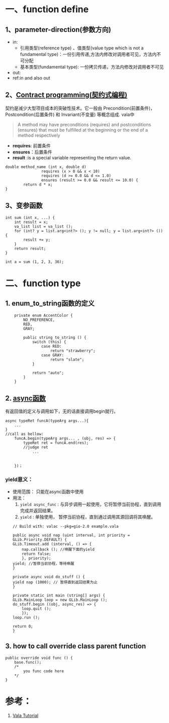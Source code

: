 # 一、function define

## 1、parameter-direction(参数方向)
- in:
  - 引用类型(reference type) 、值类型(value type which is not a fundamental type)：一份引用传递,方法内修改对调用者可见，方法内不可分配
  - 基本类型(fundamental type): 一份拷贝传递，方法内修改对调用者不可见
- out:
- ref:in and also out

## 2、[Contract programming(契约式编程)](https://wiki.gnome.org/Projects/Vala/Manual/Methods#Contract_programming)
契约是减少大型项目成本的突破性技术。它一般由 Precondition(前置条件)， Postcondition(后置条件) 和 Invariant(不变量) 等概念组成.
vala中
> A method may have preconditions (requires) and postconditions (ensures) that must be fulfilled at the beginning or the end of a method respectively

- **requires**: 前置条件
- **ensures**：后置条件
- **result** :is a special variable representing the return value. 
```vala
double method_name (int x, double d)
                requires (x > 0 && x < 10)
                requires (d >= 0.0 && d <= 1.0)
                ensures (result >= 0.0 && result <= 10.0) {
        return d * x;
}
```
## 3、变参函数
```vala
int sum (int x, ...) {
    int result = x;
    va_list list = va_list ();
    for (int? y = list.arg<int?> (); y != null; y = list.arg<int?> ()) {
        result += y;
    }
    return result;
}

int a = sum (1, 2, 3, 36);
```

# 二、function type
## 1. enum_to_string函数的定义
```vala
    private enum AccentColor {
        NO_PREFERENCE,
        RED,
        GRAY;

        public string to_string () {
            switch (this) {
                case RED:
                    return "strawberry";
                case GRAY:
                    return "slate";
            }

            return "auto";
        }
    }
```
## 2. [async函数](https://wiki.gnome.org/Projects/Vala/Tutorial#Asynchronous_Methods)
有返回值的定义与调用如下，无的话直接调用begin就行。
```vala
async typeRet funcA(typeArg args...){
    ...
}   
//call as bellow:
    funcA.begin(typeArg args... , (obj, res) => {
        typeRet ret = funcA.end(res);
        //judge ret 
            ...
        

    })；
```
### yield意义：
- 使用范围： 只能在async函数中使用
- 用法：
    1. `yield async_func`    : 与异步调用一起使用，它将暂停当前协程，直到调用完成并返回结果。
    2. `yield`               : 单独使用， 暂停当前协程，直到通过调用其源回调将其唤醒。
    ```vala
    // Build with: valac --pkg=gio-2.0 example.vala

    public async void nap (uint interval, int priority = GLib.Priority.DEFAULT) {
    GLib.Timeout.add (interval, () => {
        nap.callback (); //唤醒下面的yield
        return false;
        }, priority);
    yield; //暂停当前协程，等待唤醒
    }

    private async void do_stuff () {
    yield nap (1000); // 暂停直到返回结果为止
    }

    private static int main (string[] args) {
    GLib.MainLoop loop = new GLib.MainLoop ();
    do_stuff.begin ((obj, async_res) => {
        loop.quit ();
        });
    loop.run ();

    return 0;
    }
    ```

## 3. how to call override class parent function
```vala    
public override void func () {
    base.func();
    /*
        you func code here 
    */
}
```


# 参考：
1. [Vala Tutorial](https://wiki.gnome.org/Projects/Vala/Tutorial)
